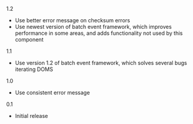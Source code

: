 1.2
* Use better error message on checksum errors
* Use newest version of batch event framework, which improves performance in some areas, and adds functionality not used by this component

1.1
* Use version 1.2 of batch event framework, which solves several bugs iterating DOMS

1.0
* Use consistent error message

0.1
* Initial release



